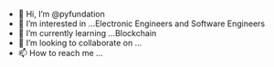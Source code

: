 - 👋 Hi, I’m @pyfundation
- 👀 I’m interested in ...Electronic Engineers and Software Engineers
- 🌱 I’m currently learning ...Blockchain
- 💞️ I’m looking to collaborate on ...
- 📫 How to reach me ...

<!---
pyfundation/pyfundation is a ✨ special ✨ repository because its `README.md` (this file) appears on your GitHub profile.
You can click the Preview link to take a look at your changes.
--->
